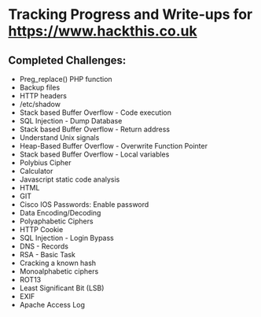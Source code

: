 # Tracking Progress and Write-ups for https://www.hackthis.co.uk


## Completed Challenges:
* Preg_replace() PHP function
* Backup files
* HTTP headers
* /etc/shadow
* Stack based Buffer Overflow - Code execution
* SQL Injection - Dump Database
* Stack based Buffer Overflow - Return address
* Understand Unix signals
* Heap-Based Buffer Overflow - Overwrite Function Pointer
* Stack based Buffer Overflow - Local variables
* Polybius Cipher
* Calculator
* Javascript static code analysis
* HTML
* GIT
* Cisco IOS Passwords: Enable password
* Data Encoding/Decoding
* Polyaphabetic Ciphers
* HTTP Cookie
* SQL Injection - Login Bypass
* DNS - Records
* RSA - Basic Task
* Cracking a known hash
* Monoalphabetic ciphers
* ROT13
* Least Significant Bit (LSB)
* EXIF
* Apache Access Log